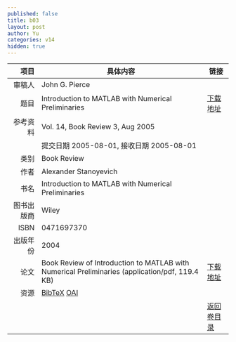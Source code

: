 ```yaml
---
published: false
title: b03
layout: post
author: Yu
categories: v14
hidden: true
---
```


| 项目 | 具体内容 | 链接 |
|---:|---|---|
| 审稿人 | John G. Pierce| |
| 题目 |Introduction to MATLAB with Numerical Preliminaries | [下载地址](http://www.jstatsoft.org/v14/b03/paper) |
| 参考资料 |Vol. 14, Book Review 3, Aug 2005 | |
| | 提交日期 2005-08-01, 接收日期 2005-08-01| | 
| 类别 | Book Review| |
| 作者 | Alexander Stanoyevich| |
| 书名| Introduction to MATLAB with Numerical Preliminaries| |
| 图书出版商 | Wiley| |
| ISBN | 0471697370| |
| 出版年份 | 2004| |
| 论文 | Book Review of Introduction to MATLAB with Numerical Preliminaries  (application/pdf, 119.4 KB)| [下载地址](http://www.jstatsoft.org/v14/b03/paper) |
| 资源 | [BibTeX](http://www.jstatsoft.org/v14/b03/bibtex) [OAI](http://www.jstatsoft.org/oai?verb=GetRecord&identifier=oai.jstatsoft/v14/b03&prefix=oai_dc)| |
| |  | [返回卷目录]({{site.baseurl}}/volume/v14.html) |